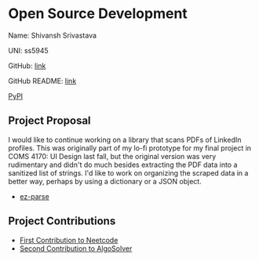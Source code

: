# Open Source Development

Name: Shivansh Srivastava

UNI: ss5945

GitHub: [link](https://github.com/ShivanshSrivastava1)

GitHub README: [link](https://github.com/ShivanshSrivastava1/ShivanshSrivastava1/blob/main/README.md)

[PyPI](https://pypi.org/user/ss5945/)

## Project Proposal

I would like to continue working on a library that scans PDFs of LinkedIn profiles. This was originally part of my lo-fi prototype for my final project in COMS 4170: UI Design last fall, but the original version was very rudimentary and didn't do much besides extracting the PDF data into a sanitized list of strings. I'd like to work on organizing the scraped data in a better way, perhaps by using a dictionary or a JSON object.

- [ez-parse](../projects/python/ez-parse.md)

## Project Contributions

- [First Contribution to Neetcode](https://github.com/neetcode-gh/leetcode/pull/2371)
- [Second Contribution to AlgoSolver](https://github.com/Nickbohm555/AlgoSolver/pull/43)
